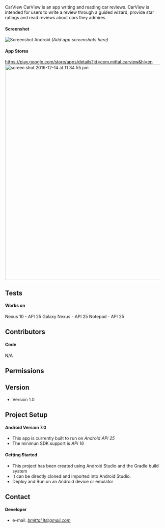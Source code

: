 CarView
CarView is an app writing and reading car reviews.
CarView is intended for users to write a review through a guided wizard, provide star ratings and read reviews about cars they admires.

#### Screenshot
![Screenshot Android](http://url/screenshot-appname-android.png "screenshot Android") *(Add app screenshots here)*

#### App Stores
https://play.google.com/store/apps/details?id=com.mittal.carview&hl=en
<img width="702" alt="screen shot 2016-12-14 at 11 34 55 pm" src="https://cloud.githubusercontent.com/assets/22162707/21211939/f9c8196a-c255-11e6-8ab6-c3cee1022b17.png">


## Tests
#### Works on
Nexus 10 - API 25
Galaxy Nexus - API 25
Notepad - API 25

## Contributors


#### Code
N/A

## Permissions

## Version 
* Version 1.0

## Project Setup
#### Android Version 7.0
* This app is currently built to run on *Android API 25*
* The minimun SDK support is *API 16*

#### Getting Started
* This project has been created using Android Studio and the Gradle build system 
* It can be directly cloned and imported into Android Studio.
* Deploy and Run on an Android device or emulator

## Contact
#### Developer
* e-mail: *bmittal.it@gmail.com*
